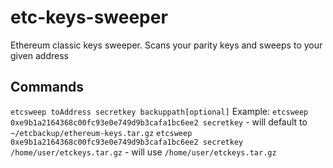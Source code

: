 # etc-keys-sweeper
Ethereum classic keys sweeper. Scans your parity keys and sweeps to your given address

## Commands

`etcsweep toAddress secretkey backuppath[optional]`
Example:
`etcsweep 0xe9b1a2164368c00fc93e0e749d9b3cafa1bc6ee2 secretkey` - will default to `~/etcbackup/ethereum-keys.tar.gz`
`etcsweep 0xe9b1a2164368c00fc93e0e749d9b3cafa1bc6ee2 secretkey /home/user/etckeys.tar.gz` - will use `/home/user/etckeys.tar.gz`

